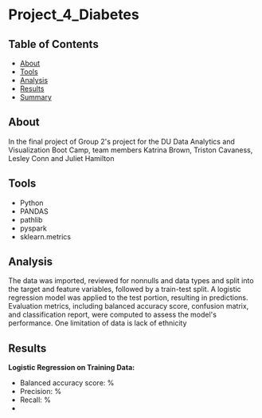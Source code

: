 # Project_4_Diabetes
## Table of Contents
* [About](#about)
* [Tools](#tools)
* [Analysis](#analysis)
* [Results](#results)
* [Summary](#summary)
## About
In the final project of Group 2's project for the DU Data Analytics and Visualization Boot Camp, team members Katrina Brown, Triston Cavaness, Lesley Conn and Juliet Hamilton
## Tools
* Python
* PANDAS
* pathlib
* pyspark
* sklearn.metrics
## Analysis
The data was imported, reviewed for nonnulls and data types and split into the target and feature variables, followed by a train-test split. A logistic regression model was applied to the test portion, resulting in predictions. Evaluation metrics, including balanced accuracy score, confusion matrix, and classification report, were computed to assess the model's performance.
One limitation of data is lack of ethnicity


## Results
**Logistic Regression on Training Data:**  
* Balanced accuracy score: %  
* Precision: %  
* Recall: %  
*  

